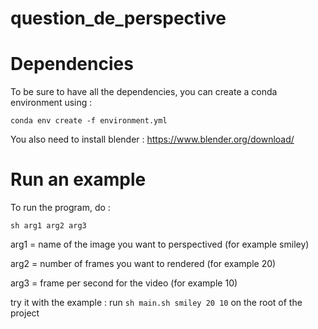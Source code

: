 # question_de_perspective

# Dependencies
To be sure to have all the dependencies, you can create a conda environment using :

`conda env create -f environment.yml`

You also need to install blender : https://www.blender.org/download/

# Run an example
To run the program, do :

`sh arg1 arg2 arg3`

arg1 = name of the image you want to perspectived (for example smiley)


arg2 = number of frames you want to rendered (for example 20)


arg3 = frame per second for the video (for example 10)

try it with the example : run 
`sh main.sh smiley 20 10`
on the root of the project